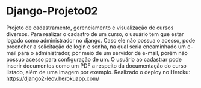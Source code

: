 # Django-Projeto02
Projeto de cadastramento, gerenciamento e visualização de cursos diversos.
Para realizar o cadastro de um curso, o usuário tem que estar logado como administrador no django. Caso ele não possua o acesso, pode preencher a solicitação de login e senha, na qual seria encaminhado um e-mail para o administrador, por meio de um servidor de e-mail, porém não possuo acesso para configuração de um.
O usuário ao cadastrar pode inserir documentos como um PDF a respeito da documentação do curso listado, além de uma imagem por exemplo.
Realizado o deploy no Heroku: https://django2-leov.herokuapp.com/
